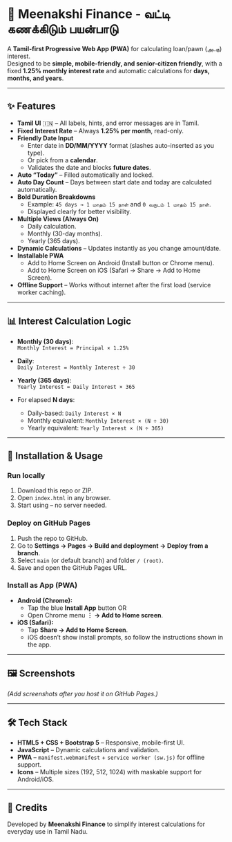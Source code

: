 # 📱 Meenakshi Finance - வட்டி கணக்கிடும் பயன்பாடு

A **Tamil-first Progressive Web App (PWA)** for calculating loan/pawn (`அடகு`) interest.  
Designed to be **simple, mobile-friendly, and senior-citizen friendly**, with a fixed **1.25% monthly interest rate** and automatic calculations for **days, months, and years**.

---

## ✨ Features

- **Tamil UI** 🇮🇳 – All labels, hints, and error messages are in Tamil.  
- **Fixed Interest Rate** – Always **1.25% per month**, read-only.  
- **Friendly Date Input**  
  - Enter date in **DD/MM/YYYY** format (slashes auto-inserted as you type).  
  - Or pick from a **calendar**.  
  - Validates the date and blocks **future dates**.  
- **Auto “Today”** – Filled automatically and locked.  
- **Auto Day Count** – Days between start date and today are calculated automatically.  
- **Bold Duration Breakdowns**  
  - Example: `45 days → 1 மாதம் 15 நாள்` and `0 வருடம் 1 மாதம் 15 நாள்`.  
  - Displayed clearly for better visibility.  
- **Multiple Views (Always On)**  
  - Daily calculation.  
  - Monthly (30-day months).  
  - Yearly (365 days).  
- **Dynamic Calculations** – Updates instantly as you change amount/date.  
- **Installable PWA**  
  - Add to Home Screen on Android (Install button or Chrome menu).  
  - Add to Home Screen on iOS (Safari → Share → Add to Home Screen).  
- **Offline Support** – Works without internet after the first load (service worker caching).  

---

## 📊 Interest Calculation Logic

- **Monthly (30 days)**:  
  `Monthly Interest = Principal × 1.25%`  

- **Daily**:  
  `Daily Interest = Monthly Interest ÷ 30`  

- **Yearly (365 days)**:  
  `Yearly Interest = Daily Interest × 365`  

- For elapsed **N days**:  
  - Daily-based: `Daily Interest × N`  
  - Monthly equivalent: `Monthly Interest × (N ÷ 30)`  
  - Yearly equivalent: `Yearly Interest × (N ÷ 365)`  

---

## 🚀 Installation & Usage

### Run locally
1. Download this repo or ZIP.  
2. Open `index.html` in any browser.  
3. Start using – no server needed.

### Deploy on GitHub Pages
1. Push the repo to GitHub.  
2. Go to **Settings → Pages → Build and deployment → Deploy from a branch**.  
3. Select `main` (or default branch) and folder `/ (root)`.  
4. Save and open the GitHub Pages URL.  

### Install as App (PWA)
- **Android (Chrome):**  
  - Tap the blue **Install App** button OR  
  - Open Chrome menu **⋮ → Add to Home screen**.  
- **iOS (Safari):**  
  - Tap **Share → Add to Home Screen**.  
  - iOS doesn’t show install prompts, so follow the instructions shown in the app.  

---

## 🖼️ Screenshots

_(Add screenshots after you host it on GitHub Pages.)_

---

## 🛠️ Tech Stack

- **HTML5 + CSS + Bootstrap 5** – Responsive, mobile-first UI.  
- **JavaScript** – Dynamic calculations and validation.  
- **PWA** – `manifest.webmanifest` + `service worker (sw.js)` for offline support.  
- **Icons** – Multiple sizes (192, 512, 1024) with maskable support for Android/iOS.  

---

## 👤 Credits

Developed by **Meenakshi Finance** to simplify interest calculations for everyday use in Tamil Nadu.
